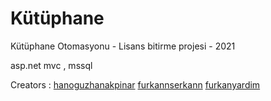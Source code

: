 # Kütüphane

Kütüphane Otomasyonu - Lisans bitirme projesi - 2021

asp.net mvc , mssql

Creators : 
[hanoguzhanakpinar](https://github.com/hanoguzakpinar)
[furkannserkann](https://github.com/furkannserkann)
[furkanyardim](https://www.instagram.com/furkanyardm/)
